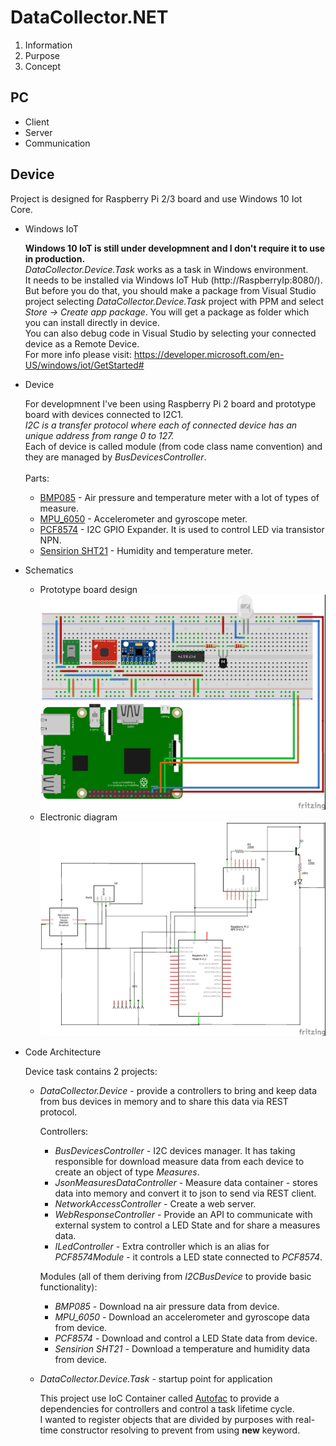 # DataCollector.NET

  1. Information
  2. Purpose
  3. Concept

## PC

  * Client
  * Server
  * Communication

## Device

  Project is designed for Raspberry Pi 2/3 board and use Windows 10 Iot Core.

  * Windows IoT

    **Windows 10 IoT is still under developmnent and I don't require it to use in production.**<br/>
    *DataCollector.Device.Task* works as a task in Windows environment.<br/>
    It needs to be installed via Windows IoT Hub (http://RaspberryIp:8080/). But before you do that, you should make a package from Visual     Studio project selecting *DataCollector.Device.Task* project with PPM and select *Store -> Create app package*. You will get a package     as folder which you can install directly in device.<br/>
    You can also debug code in Visual Studio by selecting your connected device as a Remote Device.<br/>
    For more info please visit: https://developer.microsoft.com/en-US/windows/iot/GetStarted#

  * Device
  
    For developmnent I've been using Raspberry Pi 2 board and prototype board with devices connected to I2C1.<br/>
    *I2C is a transfer protocol where each of connected device has an unique address from range 0 to 127.*<br/>
    Each of device is called module (from code class name convention) and they are managed by *BusDevicesController*.<br/>
    <br/>
    Parts:
      * [BMP085](https://www.sparkfun.com/datasheets/Components/General/BST-BMP085-DS000-05.pdf) - Air pressure and temperature meter with a lot of types of measure.
      * [MPU_6050](https://www.invensense.com/wp-content/uploads/2015/02/MPU-6000-Datasheet1.pdf) - Accelerometer and gyroscope meter.
      * [PCF8574](http://www.ti.com/lit/ds/symlink/pcf8574.pdf) - I2C GPIO Expander. It is used to control LED via transistor NPN.
      * [Sensirion SHT21](https://anel-elektronik.de/SITE/produkte/sensor_1/Datasheet%20SHT21.pdf) - Humidity and temperature meter.
  
  * Schematics
  
    * Prototype board design
    ![PrototypeBoard](./UWP/images/PrototypeBoard.jpg)
    * Electronic diagram
    ![Electronic diagram](./UWP/images/ElectronicDiagram.jpg)
    
  * Code Architecture
 
    Device task contains 2 projects:
    
    * *DataCollector.Device* - provide a controllers to bring and keep data from bus devices in memory and to share this data via REST         protocol.
    
      Controllers:
      * *BusDevicesController* - I2C devices manager. It has taking responsible for download measure data from each device to create an         object of type *Measures*.
      * *JsonMeasuresDataController* - Measure data container - stores data into memory and convert it to json to send via REST client.
      * *NetworkAccessController* - Create a web server.
      * *WebResponseController* - Provide an API to communicate with external system to control a LED State and for share a measures             data.
      * *ILedController* - Extra controller which is an alias for *PCF8574Module* - it controls a LED state connected to *PCF8574*.
      
      Modules (all of them deriving from *I2CBusDevice* to provide basic functionality):
      * *BMP085* - Download na air pressure data from device.
      * *MPU_6050* - Download an accelerometer and gyroscope data from device.
      * *PCF8574* - Download and control a LED State data from device.
      * *Sensirion SHT21* - Download a temperature and humidity data from device.
    
    * *DataCollector.Device.Task* - startup point for application
    
      This project use IoC Container called [Autofac](https://github.com/autofac/Autofac) to provide a dependencies for controllers and       control a task lifetime cycle.<br/>
      I wanted to register objects that are divided by purposes with real-time constructor resolving to prevent from using **new** keyword.
  
